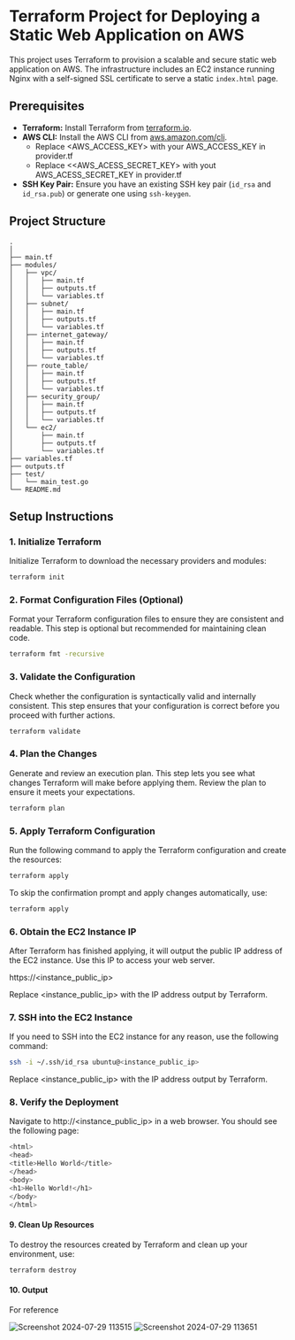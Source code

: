 # Terraform Project for Deploying a Static Web Application on AWS

This project uses Terraform to provision a scalable and secure static web application on AWS. The infrastructure includes an EC2 instance running Nginx with a self-signed SSL certificate to serve a static `index.html` page.

## Prerequisites

- **Terraform:** Install Terraform from [terraform.io](https://www.terraform.io/downloads.html).
- **AWS CLI:** Install the AWS CLI from [aws.amazon.com/cli](https://aws.amazon.com/cli/).
    - Replace <AWS_ACCESS_KEY> with your AWS_ACCESS_KEY in provider.tf
    - Replace <<AWS_ACESS_SECRET_KEY> with yout AWS_ACESS_SECRET_KEY in provider.tf
- **SSH Key Pair:** Ensure you have an existing SSH key pair (`id_rsa` and `id_rsa.pub`) or generate one using `ssh-keygen`.

## Project Structure
```
.
│
├── main.tf
├── modules/
│   ├── vpc/
│   │   ├── main.tf
│   │   ├── outputs.tf
│   │   └── variables.tf
│   ├── subnet/
│   │   ├── main.tf
│   │   ├── outputs.tf
│   │   └── variables.tf
│   ├── internet_gateway/
│   │   ├── main.tf
│   │   ├── outputs.tf
│   │   └── variables.tf
│   ├── route_table/
│   │   ├── main.tf
│   │   ├── outputs.tf
│   │   └── variables.tf
│   ├── security_group/
│   │   ├── main.tf
│   │   ├── outputs.tf
│   │   └── variables.tf
│   └── ec2/
│       ├── main.tf
│       ├── outputs.tf
│       └── variables.tf
├── variables.tf
├── outputs.tf
├── test/
│   └── main_test.go
└── README.md
 ```
## Setup Instructions

### 1. Initialize Terraform

Initialize Terraform to download the necessary providers and modules:

```sh
terraform init
```

### 2. Format Configuration Files (Optional)

Format your Terraform configuration files to ensure they are consistent and readable. This step is optional but recommended for maintaining clean code.

```sh
terraform fmt -recursive
```

### 3. Validate the Configuration

Check whether the configuration is syntactically valid and internally consistent. This step ensures that your configuration is correct before you proceed with further actions.

```sh
terraform validate
```



### 4. Plan the Changes

Generate and review an execution plan. This step lets you see what changes Terraform will make before applying them. Review the plan to ensure it meets your expectations.

```sh
terraform plan
```

### 5. Apply Terraform Configuration

Run the following command to apply the Terraform configuration and create the resources:

```sh
terraform apply
```
To skip the confirmation prompt and apply changes automatically, use:

```sh
terraform apply 
```

### 6. Obtain the EC2 Instance IP

After Terraform has finished applying, it will output the public IP address of the EC2 instance. Use this IP to access your web server.

https://<instance_public_ip>

Replace <instance_public_ip> with the IP address output by Terraform.


### 7. SSH into the EC2 Instance

If you need to SSH into the EC2 instance for any reason, use the following command:

```sh
ssh -i ~/.ssh/id_rsa ubuntu@<instance_public_ip>
```
Replace <instance_public_ip> with the IP address output by Terraform.


### 8. Verify the Deployment

Navigate to http://<instance_public_ip> in a web browser. You should see the following page:

```sh
<html>
<head>
<title>Hello World</title>
</head>
<body>
<h1>Hello World!</h1>
</body>
</html>
```

#### 9. Clean Up Resources

To destroy the resources created by Terraform and clean up your environment, use:

```sh
terraform destroy
```



#### 10. Output

For reference

![Screenshot 2024-07-29 113515](https://github.com/user-attachments/assets/ce0e05ed-ef05-4001-951e-9074ee0c7632)
![Screenshot 2024-07-29 113651](https://github.com/user-attachments/assets/597010c3-dd89-4abf-866a-4d064f2e5f01)